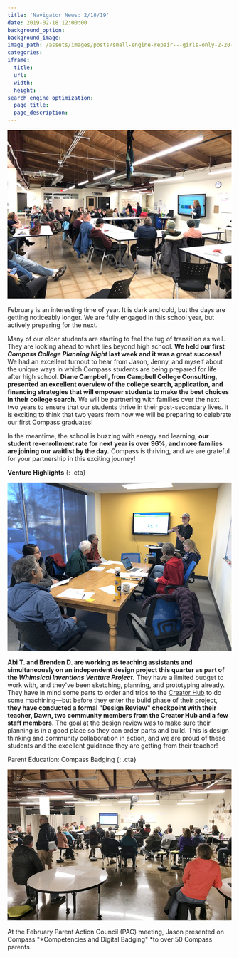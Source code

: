 ```yaml
---
title: 'Navigator News: 2/18/19'
date: 2019-02-18 12:00:00
background_option:
background_image:
image_path: /assets/images/posts/small-engine-repair---girls-only-2-20-15-pm.jpg
categories:
iframe:
  title:
  url:
  width:
  height:
search_engine_optimization:
  page_title:
  page_description:
---
```


![](/assets/images/unnamed-8.jpg)

February is an interesting time of year. It is dark and cold, but the days are getting noticeably longer. We are fully engaged in this school year, but actively preparing for the next.

Many of our older students are starting to feel the tug of transition as well. They are looking ahead to what lies beyond high school. **We held our first *Compass College Planning Night* last week and it was a great success!** We had an excellent turnout to hear from Jason, Jenny, and myself about the unique ways in which Compass students are being prepared for life after high school. **Diane Campbell, from Campbell College Consulting, presented an excellent overview of the college search, application, and financing strategies that will empower students to make the best choices in their college search.** We will be partnering with families over the next two years to ensure that our students thrive in their post-secondary lives. It is exciting to think that two years from now we will be preparing to celebrate our first Compass graduates! &nbsp;

In the meantime, the school is buzzing with energy and learning, **our student re-enrollment rate for next year is over 96%, and more families are joining our waitlist by the day.** Compass is thriving, and we are grateful for your partnership in this exciting journey!

**Venture Highlights**
{: .cta}

![](/assets/images/unnamed-7.jpg)

**Abi T. and Brenden D. are working as teaching assistants and simultaneously on an independent design project this quarter as part of the *Whimsical Inventions Venture Project.*** They have a limited budget to work with, and they've been sketching, planning, and prototyping already. They have in mind some parts to order and trips to the [Creator Hub](https://compassfortcollins.us14.list-manage.com/track/click?u=f92353bb4e553c0be87c16d55&amp;id=fb74183548&amp;e=46f52667a0) to do some machining—but before they enter the build phase of their project, **they have conducted a formal "Design Review" checkpoint with their teacher, Dawn, two community members from the Creator Hub and a few staff members.** The goal at the design review was to make sure their planning is in a good place so they can order parts and build. This is design thinking and community collaboration in action, and we are proud of these students and the excellent guidance they are getting from their teacher!

Parent Education: Compass Badging
{: .cta}

![](/assets/images/unnamed-1.jpg)

At the February Parent Action Council (PAC) meeting, Jason presented on Compass "*Competencies and Digital Badging"&nbsp;*to over 50 Compass parents.